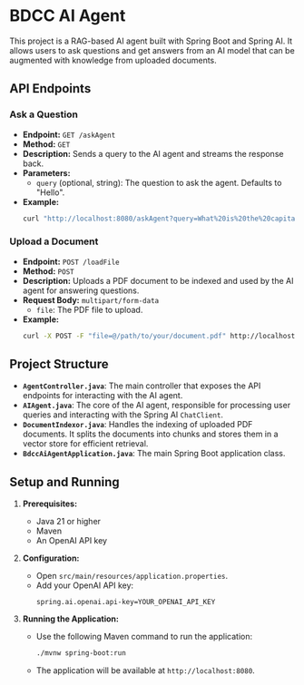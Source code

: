 # BDCC AI Agent

This project is a RAG-based AI agent built with Spring Boot and Spring AI. It allows users to ask questions and get answers from an AI model that can be augmented with knowledge from uploaded documents.

## API Endpoints

### Ask a Question

- **Endpoint:** `GET /askAgent`
- **Method:** `GET`
- **Description:** Sends a query to the AI agent and streams the response back.
- **Parameters:**
  - `query` (optional, string): The question to ask the agent. Defaults to "Hello".
- **Example:**
  ```bash
  curl "http://localhost:8080/askAgent?query=What%20is%20the%20capital%20of%20France%3F"
  ```

### Upload a Document

- **Endpoint:** `POST /loadFile`
- **Method:** `POST`
- **Description:** Uploads a PDF document to be indexed and used by the AI agent for answering questions.
- **Request Body:** `multipart/form-data`
  - `file`: The PDF file to upload.
- **Example:**
  ```bash
  curl -X POST -F "file=@/path/to/your/document.pdf" http://localhost:8080/loadFile
  ```

## Project Structure

- **`AgentController.java`**: The main controller that exposes the API endpoints for interacting with the AI agent.
- **`AIAgent.java`**: The core of the AI agent, responsible for processing user queries and interacting with the Spring AI `ChatClient`.
- **`DocumentIndexor.java`**: Handles the indexing of uploaded PDF documents. It splits the documents into chunks and stores them in a vector store for efficient retrieval.
- **`BdccAiAgentApplication.java`**: The main Spring Boot application class.

## Setup and Running

1. **Prerequisites:**
   - Java 21 or higher
   - Maven
   - An OpenAI API key

2. **Configuration:**
   - Open `src/main/resources/application.properties`.
   - Add your OpenAI API key:
     ```properties
     spring.ai.openai.api-key=YOUR_OPENAI_API_KEY
     ```

3. **Running the Application:**
   - Use the following Maven command to run the application:
     ```bash
     ./mvnw spring-boot:run
     ```
   - The application will be available at `http://localhost:8080`.
